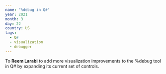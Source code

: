 ```yaml
---
name: "%debug in Q#"
year: 2021
month: 3
day: 22
country: US
tags:
  - Q#
  - visualization
  - debugger
---
```

To **Reem Larabi** to add more visualization improvements to the %debug tool in Q# by expanding its current set of controls.
